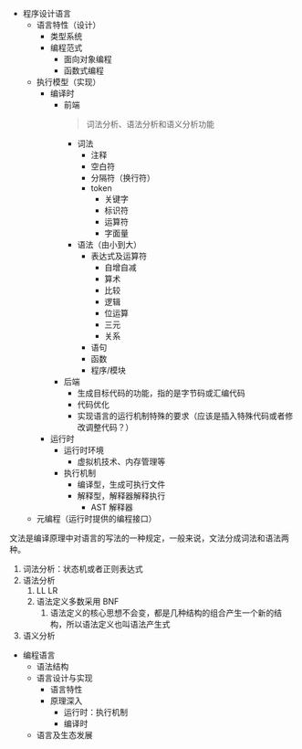 - 程序设计语言
  - 语言特性（设计）
    - 类型系统
    - 编程范式
      - 面向对象编程
      - 函数式编程
  - 执行模型（实现）
    - 编译时
      - 前端
        > 词法分析、语法分析和语义分析功能
        - 词法
          - 注释
          - 空白符
          - 分隔符（换行符）
          - token
            - 关键字
            - 标识符
            - 运算符
            - 字面量
        - 语法（由小到大）
          - 表达式及运算符
            - 自增自减
            - 算术
            - 比较
            - 逻辑
            - 位运算
            - 三元
            - 关系
          - 语句
          - 函数
          - 程序/模块
      - 后端
        - 生成目标代码的功能，指的是字节码或汇编代码
        - 代码优化
        - 实现语言的运行机制特殊的要求（应该是插入特殊代码或者修改调整代码？）
    - 运行时
      - 运行时环境
        - 虚拟机技术、内存管理等
      - 执行机制
        - 编译型，生成可执行文件
        - 解释型，解释器解释执行
          - AST 解释器
  - 元编程（运行时提供的编程接口）


文法是编译原理中对语言的写法的一种规定，一般来说，文法分成词法和语法两种。

1. 词法分析：状态机或者正则表达式
2. 语法分析
   1. LL LR
   2. 语法定义多数采用 BNF
      1. 语法定义的核心思想不会变，都是几种结构的组合产生一个新的结构，所以语法定义也叫语法产生式
3. 语义分析


- 编程语言
  - 语法结构
  - 语言设计与实现
    - 语言特性
    - 原理深入
      - 运行时：执行机制
      - 编译时
  - 语言及生态发展